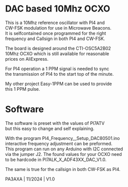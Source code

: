 # DAC based 10Mhz OCXO

This is a 10Mhz reference oscillator with PI4 and\
CW-FSK modulation for use in Microwave Beacons.\
It is selfcontained once programmed for the right\
frequency and Callsign in both PI4 and CW-FSK.

The board is designed around the CTI-OSC5A2B02\
10Mhz OCXO which is still available for reasonable\
prices on AliExpress.

For PI4 operation a 1 PPM signal is needed to sync   
the transmission of PI4 to the start top of the minute.   

My other project Easy-1PPM can be used to provide\
this 1 PPM pulse.

# Software

The software is preset with the values of PI7ATV\
but this easy to change and self explaining.

With the program PI4_Frequency__Setup_DAC80501.ino   
interactive frequency adjustment can be preformed.   
This program can run on any Arduino with I2C connected   
via the jumper J2. The found values for your OCXO need      
to be hardcode in PI7ALK_X_ADF43XX_DAC_V1.0.

The same is true for the callsign in both CW-FSK as PI4.

PA3AXA | 11/2024  | V1.0
 
